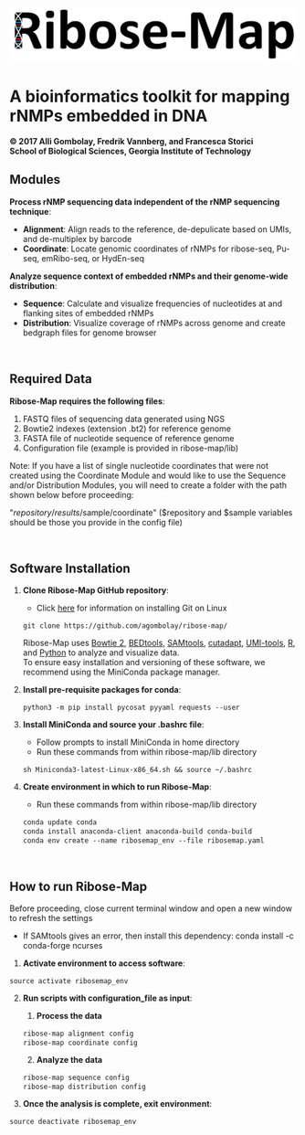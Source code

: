 ![Logo](https://github.com/agombolay/Images/blob/master/Logo.png)
# A bioinformatics toolkit for mapping rNMPs embedded in DNA
**© 2017 Alli Gombolay, Fredrik Vannberg, and Francesca Storici**  
**School of Biological Sciences, Georgia Institute of Technology**

## Modules
**Process rNMP sequencing data independent of the rNMP sequencing technique**:  
* **Alignment**: Align reads to the reference, de-depulicate based on UMIs, and de-multiplex by barcode  
* **Coordinate**: Locate genomic coordinates of rNMPs for ribose-seq, Pu-seq, emRibo-seq, or HydEn-seq  

**Analyze sequence context of embedded rNMPs and their genome-wide distribution**:  
* **Sequence**: Calculate and visualize frequencies of nucleotides at and flanking sites of embedded rNMPs  
* **Distribution**: Visualize coverage of rNMPs across genome and create bedgraph files for genome browser  
 
&nbsp;
## Required Data
**Ribose-Map requires the following files**:
1. FASTQ files of sequencing data generated using NGS
2. Bowtie2 indexes (extension .bt2) for reference genome
3. FASTA file of nucleotide sequence of reference genome
4. Configuration file (example is provided in ribose-map/lib)

Note: If you have a list of single nucleotide coordinates that were not created using the Coordinate Module and would like to use the Sequence and/or Distribution Modules, you will need to create a folder with the path shown below before proceeding:

"$repository/results/$sample/coordinate" ($repository and $sample variables should be those you provide in the config file)

&nbsp;
## Software Installation

1. **Clone Ribose-Map GitHub repository**:  
   * Click [here](https://git-scm.com/book/en/v2/Getting-Started-Installing-Git) for information on installing Git on Linux
   ```
   git clone https://github.com/agombolay/ribose-map/
   ```
   
    Ribose-Map uses [Bowtie 2](https://sourceforge.net/projects/bowtie-bio/files/bowtie2/2.3.1), [BEDtools](http://bedtools.readthedocs.io/en/latest/content/installation.html), [SAMtools](http://www.htslib.org/download/), [cutadapt](http://cutadapt.readthedocs.io/en/stable/), [UMI-tools](https://github.com/CGATOxford/UMI-tools), [R](https://cran.r-project.org/), and [Python](https://www.python.org/) to analyze and visualize data.  
To ensure easy installation and versioning of these software, we recommend using the MiniConda package manager.

2. **Install pre-requisite packages for conda**:
   ```
   python3 -m pip install pycosat pyyaml requests --user
   ```

3. **Install MiniConda and source your .bashrc file**:  
   * Follow prompts to install MiniConda in home directory
   * Run these commands from within ribose-map/lib directory
   ```
   sh Miniconda3-latest-Linux-x86_64.sh && source ~/.bashrc
   ```

4. **Create environment in which to run Ribose-Map**:  
   * Run these commands from within ribose-map/lib directory
   ```
   conda update conda
   conda install anaconda-client anaconda-build conda-build
   conda env create --name ribosemap_env --file ribosemap.yaml
   ```

&nbsp;
## How to run Ribose-Map
Before proceeding, close current terminal window and open a new window to refresh the settings  
* If SAMtools gives an error, then install this dependency: conda install -c conda-forge ncurses

1. **Activate environment to access software**:
```
source activate ribosemap_env
```

2. **Run scripts with configuration_file as input**:

     1. **Process the data**
     ```
     ribose-map alignment config
     ribose-map coordinate config
     ```
     2. **Analyze the data**
     ```
     ribose-map sequence config
     ribose-map distribution config
     ```

3. **Once the analysis is complete, exit environment**:  
```
source deactivate ribosemap_env
```
